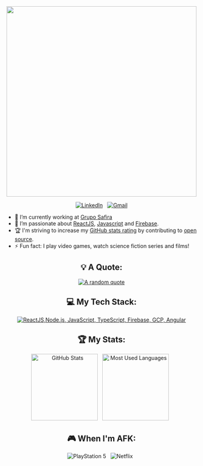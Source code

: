 <div align="center">
    <img src="https://github.com/Anmol-Baranwal/Cool-GIFs-For-GitHub/assets/74038190/3b4607a1-1cc6-41f1-926f-892ae880e7a5" width="500">

[![LinkedIn](https://skillicons.dev/icons?i=linkedin)](https://www.linkedin.com/in/vittor-duarte/) &nbsp;
[![Gmail](https://skillicons.dev/icons?i=gmail)](mailto:vittor_vi@hotmail.com?subject=Hello%20Vittor,%20From%20Github)

</div>

- 🔭 I’m currently working at [Grupo Safira](https://www.linkedin.com/company/gruposafira)
- 🌱 I’m passionate about [ReactJS](https://react.dev), [Javascript](https://developer.mozilla.org/pt-BR/docs/Web/JavaScript) and [Firebase](https://firebase.google.com).
- 🏆 I'm striving to increase my [GitHub stats rating](#🏆-my-stats) by contributing to [open source](https://opensource.com/resources/what-open-source).
- ⚡ Fun fact: I play video games, watch science fiction series and films!

<div align="center">

## 💡 A Quote:

[![A random quote](https://quotes-github-readme.vercel.app/api?type=horizontal&theme=dark)](https://github.com/piyushsuthar/github-readme-quotes)

## 💻 My Tech Stack:

[![ReactJS,Node.js, JavaScript, TypeScript, Firebase, GCP, Angular](https://skillicons.dev/icons?i=react,nodejs,js,ts,firebase,gcp,angular)](https://skillicons.dev)

## 🏆 My Stats:

<p>
    <img height=175 alt="GitHub Stats" src="https://github-readme-stats.vercel.app/api?username=ThalonBR&show_icons=true&count_private=true&theme=dark" />&nbsp;&nbsp;
    <img height=175 alt="Most Used Languages" src="https://github-readme-stats.vercel.app/api/top-langs/?username=ThalonBR&layout=compact&theme=dark" />&nbsp;&nbsp;
</p>

## 🎮 When I'm AFK:

![PlayStation 5](https://img.shields.io/badge/Playstation%205-003791?style=for-the-badge&logo=playstation-5&logoColor=white) &nbsp;
![Netflix](https://img.shields.io/badge/Netflix-E50914?style=for-the-badge&logo=netflix&logoColor=white) &nbsp;
</div>
